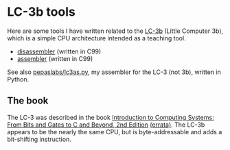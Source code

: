 # LC-3b tools

Here are some tools I have written related to the [LC-3b](https://en.wikipedia.org/wiki/LC-3) (Little Computer 3b),
which is a simple CPU architecture intended as a teaching tool.

* [disassembler](./disassembler/) (written in C99)
* [assembler](./assembler/) (written in C99)

See also [pepaslabs/lc3as.py](https://github.com/pepaslabs/lc3as.py), my assembler for the LC-3 (not 3b), written in Python.


## The book

The LC-3 was described in the book [Introduction to Computing Systems: From Bits and Gates to C and Beyond, 2nd Edition](https://www.amazon.com/Introduction-Computing-Systems-Gates-Beyond/dp/0072467509) [(errata)](http://highered.mheducation.com/sites/0072467509/information_center_view0/errata_page.html).
The LC-3b appears to be the nearly the same CPU, but is byte-addressable and adds a bit-shifting instruction.
